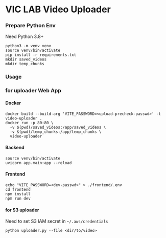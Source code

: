 # VIC LAB Video Uploader

### Prepare Python Env

Need Python 3.8+

```
python3 -m venv venv
source venv/bin/activate
pip install -r requirements.txt
mkdir saved_videos
mkdir temp_chunks
```

### Usage

### for uploader Web App

#### Docker

```
docker build --build-arg 'VITE_PASSWORD=<upload-precheck-passwd>' -t video-uploader .
docker run -p 80:80 \
  -v $(pwd)/saved_videos:/app/saved_videos \
  -v $(pwd)/temp_chunks:/app/temp_chunks \
  video-uploader
```

#### Backend

```
source venv/bin/activate
uvicorn app.main:app --reload
```

#### Frontend

```
echo "VITE_PASSWORD=<dev-passwd>" > ./frontend/.env
cd frontend
npm install
npm run dev
```

#### for S3 uploader

Need to set S3 IAM secret in `~/.aws/credentials`

```
python uploader.py --file <dir/to/video>
```